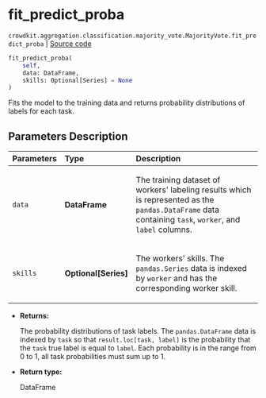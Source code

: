 # fit_predict_proba
`crowdkit.aggregation.classification.majority_vote.MajorityVote.fit_predict_proba` | [Source code](https://github.com/Toloka/crowd-kit/blob/v1.2.1/crowdkit/aggregation/classification/majority_vote.py#L108)

```python
fit_predict_proba(
    self,
    data: DataFrame,
    skills: Optional[Series] = None
)
```

Fits the model to the training data and returns probability distributions of labels for each task.

## Parameters Description

| Parameters | Type | Description |
| :----------| :----| :-----------|
`data`|**DataFrame**|<p>The training dataset of workers&#x27; labeling results which is represented as the `pandas.DataFrame` data containing `task`, `worker`, and `label` columns.</p>
`skills`|**Optional\[Series\]**|<p>The workers&#x27; skills. The `pandas.Series` data is indexed by `worker` and has the corresponding worker skill.</p>

* **Returns:**

  The probability distributions of task labels.
The `pandas.DataFrame` data is indexed by `task` so that `result.loc[task, label]` is the probability that the `task` true label is equal to `label`.
Each probability is in the range from 0 to 1, all task probabilities must sum up to 1.

* **Return type:**

  DataFrame
